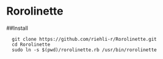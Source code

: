 Rorolinette
=======

##Install
```
  git clone https://github.com/riehli-r/Rorolinette.git
  cd Rorolinette
  sudo ln -s $(pwd)/rorolinette.rb /usr/bin/rorolinette
```
